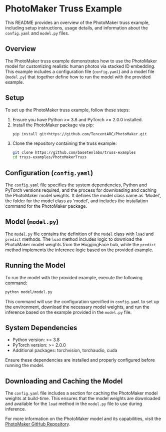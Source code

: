 # PhotoMaker Truss Example

This README provides an overview of the PhotoMaker truss example, including setup instructions, usage details, and information about the `config.yaml` and `model.py` files.

## Overview

The PhotoMaker truss example demonstrates how to use the PhotoMaker model for customizing realistic human photos via stacked ID embedding. This example includes a configuration file (`config.yaml`) and a model file (`model.py`) that together define how to run the model with the provided example.

## Setup

To set up the PhotoMaker truss example, follow these steps:

1. Ensure you have Python >= 3.8 and PyTorch >= 2.0.0 installed.
2. Install the PhotoMaker package via pip:
   ```bash
   pip install git+https://github.com/TencentARC/PhotoMaker.git
   ```
3. Clone the repository containing the truss example:
   ```bash
   git clone https://github.com/basetenlabs/truss-examples
   cd truss-examples/PhotoMakerTruss
   ```

## Configuration (`config.yaml`)

The `config.yaml` file specifies the system dependencies, Python and PyTorch versions required, and the process for downloading and caching the PhotoMaker model weights. It defines the model class name as 'Model', the folder for the model class as 'model', and includes the installation command for the PhotoMaker package.

## Model (`model.py`)

The `model.py` file contains the definition of the `Model` class with `load` and `predict` methods. The `load` method includes logic to download the PhotoMaker model weights from the HuggingFace hub, while the `predict` method implements the inference logic based on the provided example.

## Running the Model

To run the model with the provided example, execute the following command:

```bash
python model/model.py
```

This command will use the configuration specified in `config.yaml` to set up the environment, download the necessary model weights, and run the inference based on the example provided in the `model.py` file.

## System Dependencies

- Python version: >= 3.8
- PyTorch version: >= 2.0.0
- Additional packages: torchvision, torchaudio, cuda

Ensure these dependencies are installed and properly configured before running the model.

## Downloading and Caching the Model

The `config.yaml` file includes a section for caching the PhotoMaker model weights at build-time. This ensures that the model weights are downloaded and available for the `load` method in the `model.py` file to use during inference.

For more information on the PhotoMaker model and its capabilities, visit the [PhotoMaker GitHub Repository](https://github.com/TencentARC/PhotoMaker).
